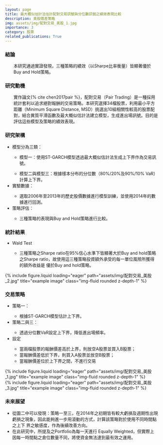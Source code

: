 ```yaml
---
layout: page
title: 最大概似估計法估計配對交易訊號與分位數訊號之績效表現比較
description: 美股價差策略
img: assets/img/配對交易_美股_1.jpg
importance: 3
category: 股票
related_publications: True
---
```


<div class="Conclusion">
    <h3>結論</h3>
    <div class="characteristics" style="margin-left: 2em">
        本研究通過實證發現，三種策略的績效（以Sharpe比率衡量）皆顯著優於Buy and Hold策略。
    </div>
</div>

<div class="Motivation">
    <h3>研究動機</h3>
    <div class="characteristics" style="margin-left: 2em">
        實作論文{% cite chen2017pair %}，配對交易（Pair Trading）是一種採用統計套利以追求絕對報酬的交易策略。本研究選擇34檔股票，利用最小平方距離（Minimum Square Distance, MSD）挑選出10組相關性較高的股票配對，結合異質平滑函數及最大概似估計法建立模型，生成進出場訊號。目的是評估這些模型及策略的績效表現。
    </div>
</div>

<div class="Structure">
    <h3>研究架構</h3>
    <ul><li>模型分為三類：</li>
        <ul><li>模型一：使用ST-GARCH模型透過最大概似估計法生成上下界作為交易訊號。</li></ul>
        <ul><li>模型二與模型三：根據樣本分布的分位數（80%/20%及90%/10% VaR）計算上下界。</li></ul>
        <li>實驗數據：</li>
        <ul><li>選取2006年至2013年的歷史股價數據進行模型訓練，並使用2014年的數據進行回測。</li></ul>
    <li>策略評估：</li>
        <ul><li>三種策略的表現與Buy and Hold策略進行比較。</li></ul>
    </ul>
</div>

<div class="Statistics">
    <h3>統計結果</h3>
    <ul>
        <li>Wald Test</li>
        <ul><li>三種策略之Sharpe ratio在95%信心水準下皆顯著大於Buy and hold策略 之Sharpe ratio，故使用這三種策略投資額外承受的每一單位風險所獲得的額外收益是 優於Buy and hold策略。
        </li></ul>
    </ul>
    <div class="row">
        <div class="col-sm mt-3 mt-md-0">
            {% include figure.liquid loading="eager" path="assets/img/配對交易_美股_2.jpg" title="example image" class="img-fluid rounded z-depth-1" %}
        </div>
    </div>
    <h3>交易策略</h3>
    <ul>
        <li>策略一：</li>
        <ul><li>
            根據ST-GARCH模型估計上下界。
        </li></ul>
        <li>策略二與三：</li>
        <ul><li>
            透過分位數VaR設定上下界，降低進出場頻率。
        </li></ul>
        <li>設定</li>
        <ul>
            <li>當兩檔股票的報酬價差高於上界，則放空A股票並買入B股票；</li>
            <li>當報酬價差低於下界，則買入A股票並放空B股票；</li>
            <li>當報酬價差位於上下界之間，不進行交易</li>
        </ul>
    </ul>
        <div class="row">
        <div class="col-sm mt-3 mt-md-0">
            {% include figure.liquid loading="eager" path="assets/img/配對交易_美股_1.jpg" title="example image" class="img-fluid rounded z-depth-1" %}
        </div>
        <div class="col-sm mt-3 mt-md-0">
            {% include figure.liquid loading="eager" path="assets/img/配對交易_美股_3.jpg" title="example image" class="img-fluid rounded z-depth-1" %}
        </div>
    </div>
    <h3>未來展望</h3>
    <div>
        <ul>
            <li>從圖二中可以發現：策略一至三，在2014年之初期皆有較大虧損及週期性出現虧損之現象，因此能夠進一步用滾動的方式，計算該策略對於使用不同時間點之上下 界之敏感度，作為後續改善方向。</li>
            <li>在此研究中，所提及之Portfolio為每一天進行 Equally Weighted，但實際上因每一時間點之倉位數量不同，將使資金無法達到最有效之運用。</li>
        </ul>
    </div>


